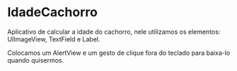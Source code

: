 # IdadeCachorro

Aplicativo de calcular a idade do cachorro, nele utilizamos os elementos: UIImageView, TextField e Label.

Colocamos um AlertView e um gesto de clique fora do teclado para baixa-lo quando quisermos.
